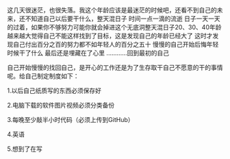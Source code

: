​        这几天很迷茫，也很失落。我这个年龄应该是最迷茫的时候吧，还看不到自己的未来，还不知道自己以后要干什么，整天混日子 时间一点一滴的流逝 日子一天一天的过着，如果你不够努力可能你就会掉进这个无底洞整天混日子20、30、40年龄越来越大觉得自己不能这样找到了目标，这是发现自己的年龄已经大了 这时才发现自己付出百分之百的努力都不如年轻人的百分之五十 慢慢的自己开始后悔年轻时候干了什么 最后还是埋藏在了心里  ............回到最初的自己

自己开始慢慢的找回自己，是开心的工作还是为了生存取干自己不愿意的干的事情呢。给自己制定制度如下：

1.以后自己纸质写的东西必须保存好

2.电脑下载的软件图片视频必须分类备份

3.每晚至少敲半小时代码（必须上传到GitHub）

4.英语

5.想到了在写